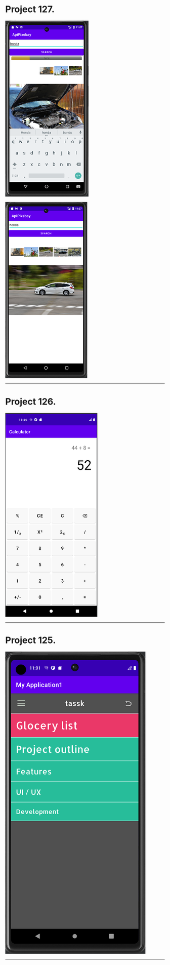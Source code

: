 # Project 127.

![Image text](https://raw.githubusercontent.com/VLola/android/master/images/127-1.png)


![Image text](https://raw.githubusercontent.com/VLola/android/master/images/127-2.png)

___

# Project 126.

![Image text](https://raw.githubusercontent.com/VLola/android/master/images/126.png)

___

# Project 125.

![Image text](https://raw.githubusercontent.com/VLola/android/master/images/125.png)

___
